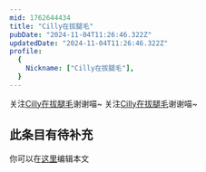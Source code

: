```yaml
---
mid: 1762644434
title: "Cilly在拔腿毛"
pubDate: "2024-11-04T11:26:46.322Z"
updatedDate: "2024-11-04T11:26:46.322Z"
profile:
  {
    Nickname: ["Cilly在拔腿毛"],
  }
---
```


关注[Cilly在拔腿毛](https://space.bilibili.com/1762644434)谢谢喵~ 关注[Cilly在拔腿毛](https://space.bilibili.com/1762644434)谢谢喵~

## 此条目有待补充
你可以在[这里](https://github.com/Yuhanawa/VTuber.ICU-Content/edit/master/v/Cilly在拔腿毛/index.md)编辑本文
